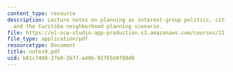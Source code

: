 ```yaml
---
content_type: resource
description: Lecture notes on planning as interest-group politics, citizen participation,
  and the Curitiba neighborhood planning scenario.
file: https://ol-ocw-studio-app-production.s3.amazonaws.com/courses/11-201-gateway-planning-action-fall-2007/b81c748927e02b77a40b91765d4f89d8_notes9.pdf
file_type: application/pdf
resourcetype: Document
title: notes9.pdf
uid: b81c7489-27e0-2b77-a40b-91765d4f89d8
---
```

